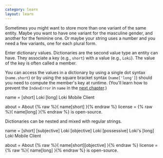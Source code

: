 ```yaml
---
category: learn
layout: learn
---
```


<section class="clearfix">
	<div class="left">
		<p>Sometimes you might want to store more than one variant of the same entity.  Maybe you want to have one variant for the masculine gender, and another for the feminine one.  Or maybe your string uses a number and you need a few variants, one for each plural form.</p>
		<p>Enter dictionary values.  Dictionaries are the second value type an entity can have.  They associate a key (e.g., <code>short</code>) with a value (e.g., <code>Loki</code>).  The value of the key is often called a member.</p>
		<p>You can access the values in a dictionary by using a single dot syntax (<code>name.short</code>) or by using the square bracket syntax (<code>name['long']</code>) should you need to compute the member's key at runtime.
(You'll learn how to prevent the <code>IndexError</code> in <code class="entity">name</code> in the <a href="{% post_url 2012-07-04-defining-the-default-variant %}">next chapter</a>.)</p>
	</div>
	<div class="right">
		<div class="editor sourceEditor height15"
		  id="sourceEditor1"
		  data-source="sourceEditor1"
		  data-output="output1"
		>name =
  [short] Loki
  [long] Loki Mobile Client

about = About {% raw %}{ name[short] }{% endraw %}
license = {% raw %}{ name[long] }{% endraw %} is open-source.
		</div>
		<dl id="output1">
		</dl>
	</div>
</section>

<section class="clearfix">
	<div class="left">
		<p>Dictionaries can be nested and mixed with regular strings.</p>
	</div>
	<div class="right">
		<div class="editor sourceEditor height15"
		  id="sourceEditor2"
		  data-source="sourceEditor2"
		  data-output="output2"
		>name =
  [short]
  	[subjective] Loki
    [objective] Loki
    [possessive] Loki's
  [long] Loki Mobile Client

about = About {% raw %}{ name[short][objective] }{% endraw %}
license = {% raw %}{ name[long] }{% endraw %} is open-source.
		</div>
		<dl id="output2">
		</dl>
	</div>
</section>
